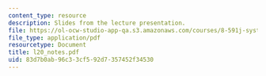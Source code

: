 ```yaml
---
content_type: resource
description: Slides from the lecture presentation.
file: https://ol-ocw-studio-app-qa.s3.amazonaws.com/courses/8-591j-systems-biology-fall-2004/83d7b0ab96c33cf592d7357452f34530_l20_notes.pdf
file_type: application/pdf
resourcetype: Document
title: l20_notes.pdf
uid: 83d7b0ab-96c3-3cf5-92d7-357452f34530
---
```

